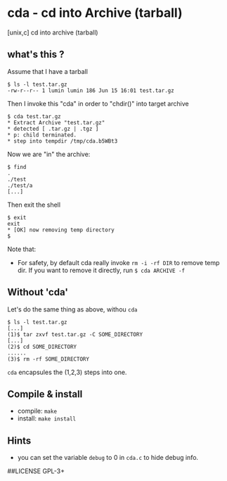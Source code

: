 # cda - cd into Archive (tarball)
[unix,c] cd into archive (tarball)

## what's this ?
Assume that I have a tarball
```shell
$ ls -l test.tar.gz 
-rw-r--r-- 1 lumin lumin 186 Jun 15 16:01 test.tar.gz
```
Then I invoke this "cda" in order to "chdir()" into target archive
```shell
$ cda test.tar.gz 
* Extract Archive "test.tar.gz"
* detected [ .tar.gz | .tgz ]
* p: child terminated.
* step into tempdir /tmp/cda.b5WBt3
```
Now we are "in" the archive:
```shell
$ find
.
./test
./test/a
[...]
```
Then exit the shell
```
$ exit
exit
* [OK] now removing temp directory
$ 
```
Note that:
* For safety, by default cda really invoke `rm -i -rf DIR` to remove temp dir.
  If you want to remove it directly, run `$ cda ARCHIVE -f`

## Without 'cda'
Let's do the same thing as above, withou `cda`
```shell
$ ls -l test.tar.gz
[...]
(1)$ tar zxvf test.tar.gz -C SOME_DIRECTORY
[...]
(2)$ cd SOME_DIRECTORY
......
(3)$ rm -rf SOME_DIRECTORY
```
`cda` encapsules the (1,2,3) steps into one.

## Compile & install
* compile: `make`
* install: `make install`

## Hints
* you can set the variable `debug` to 0 in `cda.c` to hide debug info.

##LICENSE
GPL-3+
